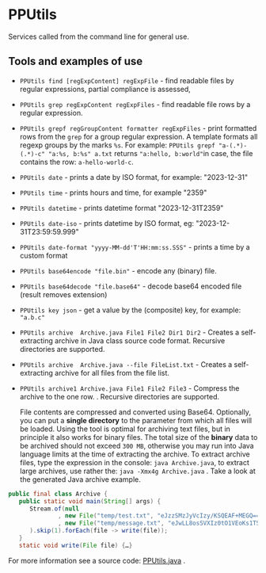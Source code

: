 # PPUtils

Services called from the command line for general use.

## Tools and examples of use

- `PPUtils find [regExpContent] regExpFile` - find readable files by regular expressions, partial compliance is assessed,
- `PPUtils grep regExpContent regExpFiles` - find readable file rows by a regular expression.
- `PPUtils grepf regGroupContent formatter regExpFiles` - print formatted rows from the `grep` for a group regular expression. 
   A template formats all regexp groups by the marks `%s`.
   For example: `PPUtils grepf "a-(.*)-(.*)-c" "a:%s, b:%s" a.txt` returns `"a:hello, b:world"`in case, the file contains the row: `a-hello-world-c`.
- `PPUtils date` - prints a date by ISO format, for example: "2023-12-31"
- `PPUtils time` - prints hours and time, for example "2359"
- `PPUtils datetime` - prints datetime format "2023-12-31T2359"
- `PPUtils date-iso` - prints datetime by ISO format, eg: "2023-12-31T23:59:59.999"
- `PPUtils date-format "yyyy-MM-dd'T'HH:mm:ss.SSS"` - prints a time by a custom format
- `PPUtils base64encode "file.bin"` - encode any (binary) file.
- `PPUtils base64decode "file.base64"` - decode base64 encoded file (result removes extension)
- `PPUtils key json` - get a value by the (composite) key, for example: `"a.b.c"`
- `PPUtils archive  Archive.java File1 File2 Dir1 Dir2` - Creates a self-extracting archive in Java class source code format. Recursive directories are supported.</li>
- `PPUtils archive  Archive.java --file FileList.txt` - Creates a self-extracting archive for all files from the file list.</li>
- `PPUtils archive1 Archive.java File1 File2 File3` - Compress the archive to the one row. . Recursive directories are supported.</li>

   File contents are compressed and converted using Base64.
   Optionally, you can put a __single directory__ to the parameter from which all files will be loaded.
   Using the tool is optimal for archiving text files, but in principle it also works for binary files.
   The total size of the **binary** data to be archived should not exceed `300 MB`, otherwise you may run into Java language limits at the time of extracting the archive.
   To extract archive files, type the expression in the console: `java Archive.java`, to extract large archives, use rather the: `java -Xmx4g Archive.java` .
   Take a look at the generated Java archive example.
```java
public final class Archive {
   public static void main(String[] args) {
      Stream.of(null
              , new File("temp/test.txt", "eJzzSMzJyVcIzy/KSQEAF+MEGQ==")
              , new File("temp/message.txt", "eJwLL8osSVXIz0tO1VEoKs1TSMyrLM9ILUpV0NVVCAbyfTOTi/KLK4tLUnOLuQBvohAB")
      ).skip(1).forEach(file -> write(file));
   }
   static void write(File file) {…}
```

For more information see a source code: [PPUtils.java](../src/main/java/net/ponec/script/PPUtils.java) .